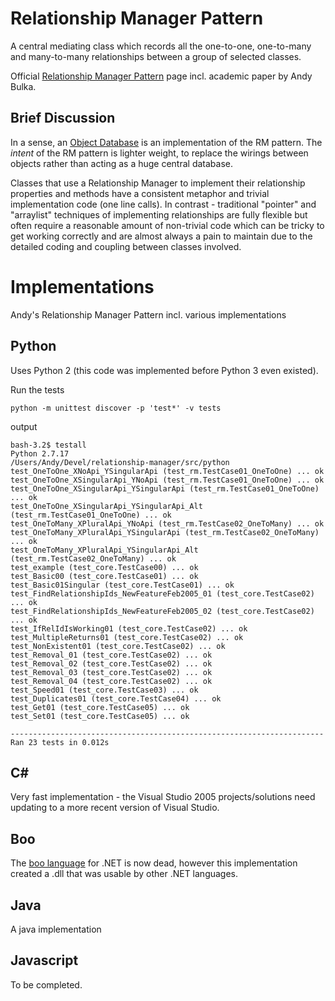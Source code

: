 # Relationship Manager Pattern

A central mediating class which records all the one-to-one, one-to-many and many-to-many relationships between a group of selected classes. 

Official [Relationship Manager Pattern](https://abulka.github.io/blog/2001/08/04/relationship-manager-design-pattern/) page incl. academic paper by Andy Bulka.

## Brief Discussion

In a sense, an [Object Database](https://en.wikipedia.org/wiki/Object_database) is an implementation of the RM pattern. 
The *intent* of the RM pattern is lighter weight, to replace the wirings between objects
rather than acting as a huge central database.

Classes that use a Relationship Manager to implement their relationship properties and methods have a consistent metaphor and trivial implementation code (one line calls). In contrast - traditional "pointer" and "arraylist" techniques of implementing relationships are fully flexible but often require a reasonable amount of non-trivial code which can be tricky to get working correctly and are almost always a pain to maintain due to the detailed coding and coupling between classes involved.




# Implementations

Andy's Relationship Manager Pattern incl. various implementations

## Python

Uses Python 2 (this code was implemented before Python 3 even existed).

Run the tests

```shell
python -m unittest discover -p 'test*' -v tests
```

output

```
bash-3.2$ testall 
Python 2.7.17
/Users/Andy/Devel/relationship-manager/src/python
test_OneToOne_XNoApi_YSingularApi (test_rm.TestCase01_OneToOne) ... ok
test_OneToOne_XSingularApi_YNoApi (test_rm.TestCase01_OneToOne) ... ok
test_OneToOne_XSingularApi_YSingularApi (test_rm.TestCase01_OneToOne) ... ok
test_OneToOne_XSingularApi_YSingularApi_Alt (test_rm.TestCase01_OneToOne) ... ok
test_OneToMany_XPluralApi_YNoApi (test_rm.TestCase02_OneToMany) ... ok
test_OneToMany_XPluralApi_YSingularApi (test_rm.TestCase02_OneToMany) ... ok
test_OneToMany_XPluralApi_YSingularApi_Alt (test_rm.TestCase02_OneToMany) ... ok
test_example (test_core.TestCase00) ... ok
test_Basic00 (test_core.TestCase01) ... ok
test_Basic01Singular (test_core.TestCase01) ... ok
test_FindRelationshipIds_NewFeatureFeb2005_01 (test_core.TestCase02) ... ok
test_FindRelationshipIds_NewFeatureFeb2005_02 (test_core.TestCase02) ... ok
test_IfRelIdIsWorking01 (test_core.TestCase02) ... ok
test_MultipleReturns01 (test_core.TestCase02) ... ok
test_NonExistent01 (test_core.TestCase02) ... ok
test_Removal_01 (test_core.TestCase02) ... ok
test_Removal_02 (test_core.TestCase02) ... ok
test_Removal_03 (test_core.TestCase02) ... ok
test_Removal_04 (test_core.TestCase02) ... ok
test_Speed01 (test_core.TestCase03) ... ok
test_Duplicates01 (test_core.TestCase04) ... ok
test_Get01 (test_core.TestCase05) ... ok
test_Set01 (test_core.TestCase05) ... ok

----------------------------------------------------------------------
Ran 23 tests in 0.012s
```

## C#

Very fast implementation - the Visual Studio 2005 projects/solutions need updating to a more recent version of Visual Studio.

## Boo

The [boo language](http://boo-language.github.io/) for .NET is now dead, however this implementation created a .dll that was usable by other .NET languages.

## Java

A java implementation

## Javascript

To be completed.

